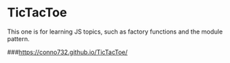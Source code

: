 # TicTacToe
This one is for learning JS topics, such as factory functions and the module pattern.

###https://conno732.github.io/TicTacToe/
